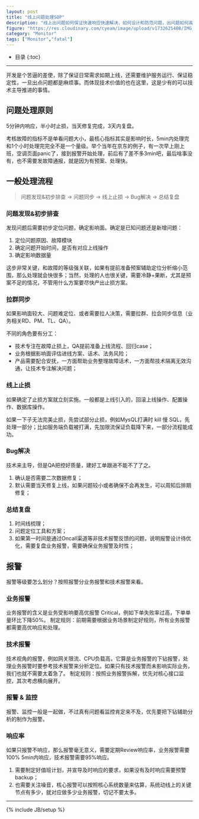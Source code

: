 ```yaml
---
layout: post
title: "线上问题处理SOP"
description: "线上出问题如何保证快速响应快速解决，如何设计和防范问题，出问题如何高效处理？"
figure: "https://res.cloudinary.com/cyeam/image/upload/v1732625408/IMG_6099.png"
category: "Monitor"
tags: ["Monitor","fatal"]
---
```


* 目录
{:toc}
---

开发是个苦逼的差使，除了保证日常需求如期上线，还需要维护服务运行、保证稳定性，一旦出点问题都是麻烦事。而体现技术价值的也在这里，这是少有的可以技术主导推进的事情。

## 问题处理原则

5分钟内响应，半小时止损，当天修复完成，3天内复盘。

考核故障的指标不是单看问题大小，最核心指标其实是影响时长，5min内处理完和1个小时处理完完全不是一个量级。举个当年在京东的例子，有一次早上刚上班，空调页面panic了，接到报警开始处理，前后有了差不多3min吧，最后啥事没有，也不需要发故障通报，就是因为有预案、处理快。

## 一般处理流程

> 问题发现&初步排查 -> 问题同步 -> 线上止损 -> Bug解决 -> 总结复盘

### 问题发现&初步排查
发现问题后需要初步定位问题，确定影响面。确定是已知问题还是新增问题：

1. 定位问题原因、故障模块
2. 确定问题开始时间，是否有对应上线操作
3. 确定影响数据量

这步非常关键，和故障的等级强关联，如果有提前准备预案辅助定位分析缩小范围，那么处理就会快很多；当然，处理的人也很关键，需要冷静+果断，尤其是预案不足的情况，不管用什么方案要尽快产出止损方案。

### 拉群同步

如果影响面较大、问题难定位、或者需要拉人决策，需要拉群、拉会同步信息（业务相关RD、PM、TL、QA）。

不同的角色要有分工：

- 技术专注在故障止损上，QA提前准备上线流程、回归case；
- 业务根据影响面评估进线方案、话术、法务风险；
- 产品需要配合安抚，一方面帮助业务整理故障话术，一方面帮技术隔离无效沟通，让技术专注解决问题；

### 线上止损

如果确定了止损方案就立刻实施。一般都是上线引入的，回滚上线操作、配置操作、数据库操作。

如果一下子无法完美止损，先尝试部分止损，例如MysQL打满时 kill 慢 SQL，先处理一部分；比如服务端负载被打满，先加限流保证负载降下来，一部分流程能成功。

### Bug解决

技术来主导，但是QA把控好质量，建好工单跟进不能不了了之。

1. 确认是否需要二次数据修复；
2. 默认需要当天修复上线，如果问题较小或者确保不会再发生，可以周知后排期修复；


### 总结复盘

1. 时间线梳理；
2. 问题定位工具和方案；
3. 如果第一时间是通过Oncall渠道等非技术报警反馈的问题，说明报警设计待优化，需要复盘业务报警，需要确保业务报警及时性；

## 报警

报警等级要怎么划分？按照报警分业务报警和技术报警来看。

### 业务报警

业务报警的含义是业务受影响要高优报警 Critical，例如下单失败率过高，下单单量环比下降50%。
制定规则：前期需要根据业务场景制定好规则，所有业务报警都需要高优响应和处理。

### 技术报警

技术视角的报警，例如网关限流、CPU负载高，它算是业务报警的下钻报警，处理业务报警时要参考技术报警来分析定位。如果只有技术报警而未影响实际业务，我们也就不需要太着急了。
制定规则：按照业务报警拆解，优先对核心接口监控，其次考虑横向展开。

### 报警 & 监控

报警、监控一般是一起做，不过真有问题看监控肯定来不及，优先要把下钻辅助分析的制作为报警。

### 响应率

如果只报警不响应，那么报警毫无意义，需要定期Review响应率，业务报警需要100% 5min内响应，技术报警需要95%响应。

1. 需要制定好值班计划，并宣导及时响应的要求，如果没有及时响应需要预警backup；
2. 也需要关注噪音，核心报警可以按照核心系统数量来估算，系统动线上的关键节点有多少，就对应做多少业务报警，切记不要太多。

---


{% include JB/setup %}
